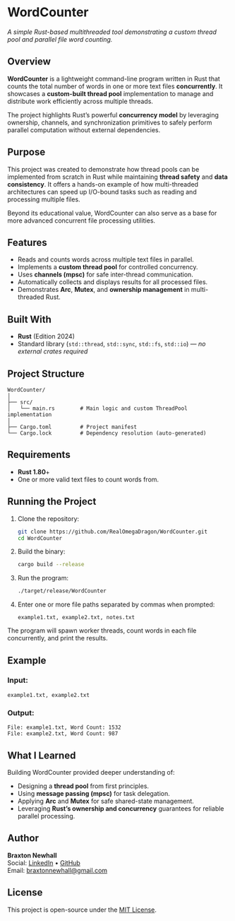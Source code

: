 # WordCounter
*A simple Rust-based multithreaded tool demonstrating a custom thread pool and parallel file word counting.*

## Overview
**WordCounter** is a lightweight command-line program written in Rust that counts the total number of words in one or more text files **concurrently**. It showcases a **custom-built thread pool** implementation to manage and distribute work efficiently across multiple threads.

The project highlights Rust’s powerful **concurrency model** by leveraging ownership, channels, and synchronization primitives to safely perform parallel computation without external dependencies.

## Purpose
This project was created to demonstrate how thread pools can be implemented from scratch in Rust while maintaining **thread safety** and **data consistency**. It offers a hands-on example of how multi-threaded architectures can speed up I/O-bound tasks such as reading and processing multiple files.

Beyond its educational value, WordCounter can also serve as a base for more advanced concurrent file processing utilities.

## Features
- Reads and counts words across multiple text files in parallel.
- Implements a **custom thread pool** for controlled concurrency.
- Uses **channels (mpsc)** for safe inter-thread communication.
- Automatically collects and displays results for all processed files.
- Demonstrates **Arc**, **Mutex**, and **ownership management** in multi-threaded Rust.

## Built With
- **Rust** (Edition 2024)
- Standard library (`std::thread`, `std::sync`, `std::fs`, `std::io`) — *no external crates required*

## Project Structure
```
WordCounter/
│
├── src/
│   └── main.rs        # Main logic and custom ThreadPool implementation
│
├── Cargo.toml         # Project manifest
└── Cargo.lock         # Dependency resolution (auto-generated)
```

## Requirements
- **Rust 1.80**+
- One or more valid text files to count words from.

## Running the Project
1. Clone the repository:
   ```bash
   git clone https://github.com/RealOmegaDragon/WordCounter.git
   cd WordCounter
   ```
2. Build the binary:
   ```bash
   cargo build --release
   ```
3. Run the program:
   ```bash
   ./target/release/WordCounter
   ```
4. Enter one or more file paths separated by commas when prompted:
   ```
   example1.txt, example2.txt, notes.txt
   ```
The program will spawn worker threads, count words in each file concurrently, and print the results.

## Example
### Input:
```
example1.txt, example2.txt
```
### Output:
```
File: example1.txt, Word Count: 1532
File: example2.txt, Word Count: 987
```

## What I Learned
Building WordCounter provided deeper understanding of:
- Designing a **thread pool** from first principles.
- Using **message passing (mpsc)** for task delegation.
- Applying **Arc** and **Mutex** for safe shared-state management.
- Leveraging **Rust’s ownership and concurrency** guarantees for reliable parallel processing.

## Author
**Braxton Newhall**  
Social: [LinkedIn](https://linkedin.com/in/braxton-newhall-128597333) • [GitHub](https://github.com/RealOmegaDragon)  
Email: braxtonnewhall@gmail.com

## License
This project is open-source under the [MIT License](LICENSE).

